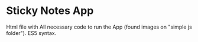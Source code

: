# Sticky Notes App
Html file with All necessary code to run the App (found images on "simple js folder"). 
ES5 syntax.
